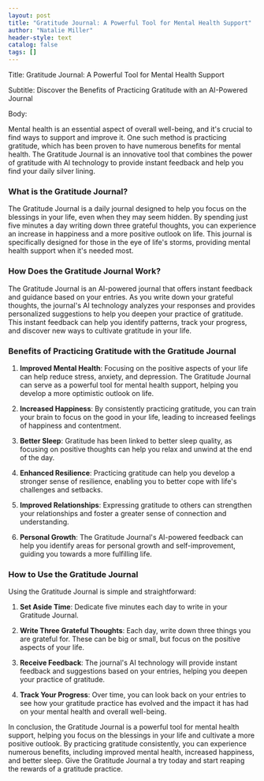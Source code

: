 ```yaml
---
layout: post
title: "Gratitude Journal: A Powerful Tool for Mental Health Support"
author: "Natalie Miller"
header-style: text
catalog: false
tags: []
---
```


Title: Gratitude Journal: A Powerful Tool for Mental Health Support

Subtitle: Discover the Benefits of Practicing Gratitude with an AI-Powered Journal

Body:

Mental health is an essential aspect of overall well-being, and it's crucial to find ways to support and improve it. One such method is practicing gratitude, which has been proven to have numerous benefits for mental health. The Gratitude Journal is an innovative tool that combines the power of gratitude with AI technology to provide instant feedback and help you find your daily silver lining.

### What is the Gratitude Journal?

The Gratitude Journal is a daily journal designed to help you focus on the blessings in your life, even when they may seem hidden. By spending just five minutes a day writing down three grateful thoughts, you can experience an increase in happiness and a more positive outlook on life. This journal is specifically designed for those in the eye of life's storms, providing mental health support when it's needed most.

### How Does the Gratitude Journal Work?

The Gratitude Journal is an AI-powered journal that offers instant feedback and guidance based on your entries. As you write down your grateful thoughts, the journal's AI technology analyzes your responses and provides personalized suggestions to help you deepen your practice of gratitude. This instant feedback can help you identify patterns, track your progress, and discover new ways to cultivate gratitude in your life.

### Benefits of Practicing Gratitude with the Gratitude Journal

1. **Improved Mental Health**: Focusing on the positive aspects of your life can help reduce stress, anxiety, and depression. The Gratitude Journal can serve as a powerful tool for mental health support, helping you develop a more optimistic outlook on life.

2. **Increased Happiness**: By consistently practicing gratitude, you can train your brain to focus on the good in your life, leading to increased feelings of happiness and contentment.

3. **Better Sleep**: Gratitude has been linked to better sleep quality, as focusing on positive thoughts can help you relax and unwind at the end of the day.

4. **Enhanced Resilience**: Practicing gratitude can help you develop a stronger sense of resilience, enabling you to better cope with life's challenges and setbacks.

5. **Improved Relationships**: Expressing gratitude to others can strengthen your relationships and foster a greater sense of connection and understanding.

6. **Personal Growth**: The Gratitude Journal's AI-powered feedback can help you identify areas for personal growth and self-improvement, guiding you towards a more fulfilling life.

### How to Use the Gratitude Journal

Using the Gratitude Journal is simple and straightforward:

1. **Set Aside Time**: Dedicate five minutes each day to write in your Gratitude Journal.

2. **Write Three Grateful Thoughts**: Each day, write down three things you are grateful for. These can be big or small, but focus on the positive aspects of your life.

3. **Receive Feedback**: The journal's AI technology will provide instant feedback and suggestions based on your entries, helping you deepen your practice of gratitude.

4. **Track Your Progress**: Over time, you can look back on your entries to see how your gratitude practice has evolved and the impact it has had on your mental health and overall well-being.

In conclusion, the Gratitude Journal is a powerful tool for mental health support, helping you focus on the blessings in your life and cultivate a more positive outlook. By practicing gratitude consistently, you can experience numerous benefits, including improved mental health, increased happiness, and better sleep. Give the Gratitude Journal a try today and start reaping the rewards of a gratitude practice.